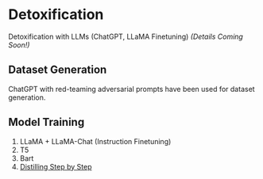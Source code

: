 # Detoxification
Detoxification with LLMs (ChatGPT, LLaMA Finetuning) _(Details Coming Soon!)_

## Dataset Generation

ChatGPT with red-teaming adversarial prompts have been used for dataset generation.


## Model Training
1. LLaMA + LLaMA-Chat (Instruction Finetuning)
2. T5
3. Bart
4. [Distilling Step by Step](https://github.com/Tawkat/Distilling-Step-by-Step)
